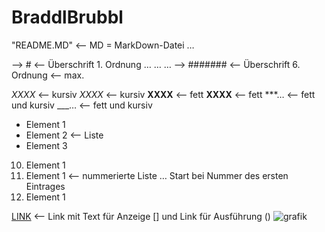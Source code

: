 # BraddlBrubbl

"README.MD" <-- MD = MarkDown-Datei … 

--> # <-- Überschrift 1. Ordnung
… … …
--> ####### <-- Überschrift 6. Ordnung <-- max.

*XXXX* <-- kursiv
_XXXX_ <-- kursiv
**XXXX** <-- fett
__XXXX__ <-- fett
***… <-- fett und kursiv
___… <-- fett und kursiv

- Element 1
- Element 2   <-- Liste
- Element 3

10. Element 1
1. Element 1  <-- nummerierte Liste … Start bei Nummer des ersten Eintrages
1. Element 1

[LINK](https://google.com)   <-- Link mit Text für Anzeige [] und Link für Ausführung ()
![grafik](https://user-images.githubusercontent.com/123081832/213972823-e1ec04ff-5aa2-45da-854b-618f2ce9b443.png)
